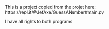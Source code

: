This is a project copied from the projet here: https://repl.it/@JefAxe/GuessANumber#main.py

I have all rights to both programs
